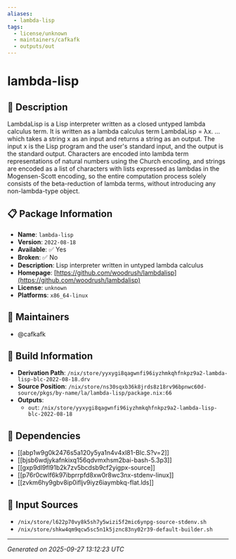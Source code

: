 ```yaml
---
aliases:
  - lambda-lisp
tags:
  - license/unknown
  - maintainers/cafkafk
  - outputs/out
---
```


# lambda-lisp

## 📝 Description

LambdaLisp is a Lisp interpreter written as a closed untyped lambda calculus term.
It is written as a lambda calculus term LambdaLisp = λx. ... which takes a string
x as an input and returns a string as an output. The input x is the Lisp program
and the user's standard input, and the output is the standard output. Characters
are encoded into lambda term representations of natural numbers using the Church
encoding, and strings are encoded as a list of characters with lists expressed as
lambdas in the Mogensen-Scott encoding, so the entire computation process solely
consists of the beta-reduction of lambda terms, without introducing any
non-lambda-type object.


## 📋 Package Information

- **Name**: `lambda-lisp`
- **Version**: `2022-08-18`
- **Available**: ✅ Yes
- **Broken**: ✅ No
- **Description**: Lisp interpreter written in untyped lambda calculus
- **Homepage**: [https://github.com/woodrush/lambdalisp](https://github.com/woodrush/lambdalisp)
- **License**: `unknown`
- **Platforms**: `x86_64-linux`
## 👥 Maintainers

- @cafkafk


## 🔧 Build Information

- **Derivation Path**: `/nix/store/yyxygi8qagwnfi96iyzhmkqhfnkpz9a2-lambda-lisp-blc-2022-08-18.drv`
- **Source Position**: `/nix/store/ns30sqxb36k8jrds8z18rv96bpnwc60d-source/pkgs/by-name/la/lambda-lisp/package.nix:66`
- **Outputs**:
  - `out`:  `/nix/store/yyxygi8qagwnfi96iyzhmkqhfnkpz9a2-lambda-lisp-blc-2022-08-18`

## 🔗 Dependencies

- [[abp1w9g0k2476s5a120y5ya1n4v4xl81-Blc.S?v=2]]
- [[bjsb6wdjykafnkixq156qdvmxhsm2bai-bash-5.3p3]]
- [[gxp9dl9fl91b2k7zv5bcdsb9cf2yigpx-source]]
- [[p76r0cwlf6k97ibprrpfd8xw0r8wc3nx-stdenv-linux]]
- [[zvkm6hy9gbv8ip0ifljv9iyz6iaymbkq-flat.lds]]

## 📁 Input Sources

- `/nix/store/l622p70vy8k5sh7y5wizi5f2mic6ynpg-source-stdenv.sh`
- `/nix/store/shkw4qm9qcw5sc5n1k5jznc83ny02r39-default-builder.sh`

---
*Generated on 2025-09-27 13:12:23 UTC*
